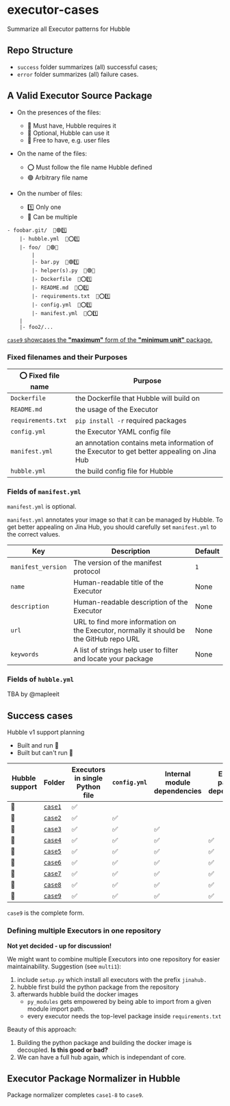 # executor-cases

Summarize all Executor patterns for Hubble

## Repo Structure

- `success` folder summarizes (all) successful cases;
- `error` folder summarizes (all) failure cases.

## A Valid Executor Source Package

- On the presences of the files:
    - 💠 Must have, Hubble requires it
    - 🔸 Optional, Hubble can use it
    - 🔹 Free to have, e.g. user files

- On the name of the files:
    - ⭕ Must follow the file name Hubble defined
    - 🟢 Arbitrary file name

- On the number of files:
    - 1️⃣ Only one
    - 🔢 Can be multiple

```text
- foobar.git/  🔸🟢1️⃣
    |- hubble.yml  🔸⭕1️⃣
    |- foo/  💠🟢️🔢
        |
        |- bar.py  💠🟢1️⃣
        |- helper(s).py  🔹🟢🔢
        |- Dockerfile  🔸⭕1️⃣
        |- README.md  🔸⭕1️⃣
        |- requirements.txt  🔸⭕1️⃣
        |- config.yml  💠⭕1️⃣
        |- manifest.yml  🔸⭕1️⃣
    |
    |- foo2/...
```

[`case9` showcases the **"maximum"** form of the **"minimum unit"** package.](success/case9)


### Fixed filenames and their Purposes

| ⭕ Fixed file name | Purpose |
| --- | --- |
| `Dockerfile` | the Dockerfile that Hubble will build on |
| `README.md` | the usage of the Executor |
| `requirements.txt` | `pip install -r` required packages |
| `config.yml` | the Executor YAML config file |
| `manifest.yml` | an annotation contains meta information of the Executor to get better appealing on Jina Hub |
| `hubble.yml` | the build config file for Hubble |

### Fields of `manifest.yml`

`manifest.yml` is optional.

`manifest.yml` annotates your image so that it can be managed by Hubble. To get better appealing on Jina Hub, you should
carefully set `manifest.yml` to the correct values.

| Key | Description | Default |
| --- | --- | --- |
| `manifest_version` | The version of the manifest protocol | `1` |
| `name` | Human-readable title of the Executor | None |
| `description` | Human-readable description of the Executor | None |
| `url` | URL to find more information on the Executor, normally it should be the GitHub repo URL | None |
| `keywords` | A list of strings help user to filter and locate your package  | None | 

### Fields of `hubble.yml`

TBA by @mapleeit

## Success cases

Hubble v1 support planning

- Built and run 💜
- Built but can't run 🚧

Hubble support | Folder | Executors in single Python file | `config.yml` |  Internal module dependencies | External package dependencies | `requirements.txt` with `jina` | `requirements.txt` | `Dockerfile` | `manifest.yml` | `README.md` |
| --- | --- | --- | --- | --- | --- | --- | --- |--- |--- |--- |
| 💜 | [`case1`](success/case1) | ✅ |
| 💜 | [`case2`](success/case2) | ✅ | ✅ |
| 💜 | [`case3`](success/case3) | ✅ | ✅ |✅ |
| 🚧 | [`case4`](success/case4) | ✅ | ✅ |✅ |✅ |
| 💜 | [`case5`](success/case5) | ✅ | ✅ |✅ |✅ |✅ |
| 💜 | [`case6`](success/case6) | ✅ | ✅ |✅ |✅ |✅ |✅ |
| 💜 | [`case7`](success/case7) | ✅ | ✅ |✅ |✅ |✅ |✅ |✅ |
| 💜 | [`case8`](success/case8) | ✅ | ✅ |✅ |✅ |✅ |✅ |✅ |✅ |
| 💜 | [`case9`](success/case9) | ✅ | ✅ |✅ |✅ |✅ |✅ |✅ |✅ |✅ |

`case9` is the complete form.

### Defining multiple Executors in one repository

**Not yet decided - up for discussion!**

We might want to combine multiple Executors into one repository for easier maintainability.
Suggestion (see `multi1`):

1. include `setup.py` which install all executors with the prefix `jinahub.`
2. hubble first build the python package from the repository
3. afterwards hubble build the docker images
    - `py_modules` gets empowered by being able to import from a given module import path.
    - every executor needs the top-level package inside `requirements.txt`

Beauty of this approach:

1. Building the python package and building the docker image is decoupled.
**Is this good or bad?**
2. We can have a full hub again, which is independant of core.


## Executor Package Normalizer in Hubble

Package normalizer completes `case1-8` to `case9`.
